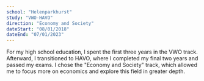 ```yaml
---
school: "Helenparkhurst"
study: "VWO-HAVO"
direction: "Economy and Society"
dateStart: "08/01/2018"
dateEnd: "07/01/2023"
---
```


For my high school education, I spent the first three years in the VWO track. Afterward, I transitioned to HAVO, where I completed my final two years and passed my exams. I chose the "Economy and Society" track, which allowed me to focus more on economics and explore this field in greater depth.




